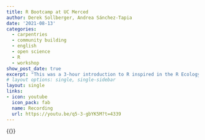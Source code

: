 ```yaml
---
title: R Bootcamp at UC Merced
author: Derek Sollberger, Andrea Sánchez-Tapia
date: '2021-08-13'
categories:
  - carpentries
  - community building
  - english
  - open science
  - R
  - workshop
show_post_date: true
excerpt: "This was a 3-hour introduction to R inspired in the R Ecology Lesson from The Carpentries, and part of the UC Merced Library workshop series"
# layout options: single, single-sidebar
layout: single
links:
- icon: youtube
  icon_pack: fab
  name: Recording
  url: https://youtu.be/q5-3-gbYK5M?t=4339
---
```


{{<youtube q5-3-gbYK5M>}}
